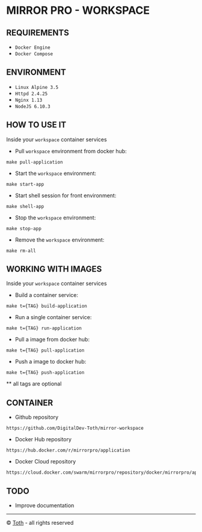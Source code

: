 MIRROR PRO - WORKSPACE
===

REQUIREMENTS
---
- `Docker Engine`
- `Docker Compose`

ENVIRONMENT
---
- `Linux Alpine 3.5`
- `Httpd 2.4.25`
- `Nginx 1.13`
- `NodeJS 6.10.3`

HOW TO USE IT
---
Inside your `workspace` container services

- Pull `workspace` environment from docker hub:
```
make pull-application
```
- Start the `workspace` environment:
```
make start-app
```
- Start shell session for front environment:
```
make shell-app
```
- Stop the `workspace` environment:
```
make stop-app
```
- Remove the `workspace` environment:
```
make rm-all
```

WORKING WITH IMAGES
---
Inside your `workspace` container services

- Build a container service:
```
make t={TAG} build-application
```
- Run a single container service:
```
make t={TAG} run-application
```
- Pull a image from docker hub:
```
make t={TAG} pull-application
```
- Push a image to docker hub:
```
make t={TAG} push-application
```
** all tags are optional


CONTAINER
---
- Github repository
```
https://github.com/DigitalDev-Toth/mirror-workspace
```
- Docker Hub repository
```
https://hub.docker.com/r/mirrorpro/application
```
- Docker Cloud repository
```
https://cloud.docker.com/swarm/mirrorpro/repository/docker/mirrorpro/application/general
```

TODO
---
- Improve documentation

***
© [Toth](http://www.toth.cl) - all rights reserved
